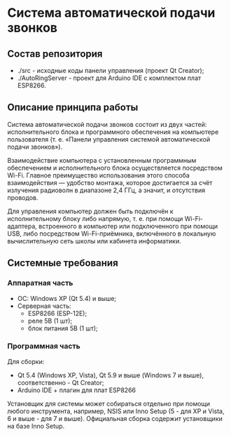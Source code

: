 # Система автоматической подачи звонков

## Состав репозитория

 -  ./src - исходные коды панели управления (проект Qt Creator);
 -  ./AutoRingServer - проект для Arduino IDE с комплектом плат ESP8266.

## Описание принципа работы

Система автоматической подачи звонков состоит из двух частей: исполнительного блока и программного обеспечения на компьютере пользователя (т. е. «Панели управления системой автоматической подачи звонков»).

Взаимодействие компьютера с установленным программным обеспечением и исполнительного блока осуществляется посредством Wi-Fi. Главное преимущество использования этого способа взаимодействия — удобство монтажа, которое достигается за счёт излучения радиоволн в диапазоне 2,4 ГГц, а значит, и отсутствия проводов.

Для управления компьютер должен быть подключён к исполнительному блоку либо напрямую, т. е. при помощи Wi-Fi-адаптера, встроенного в компьютер или подключенного при помощи USB, либо посредством Wi-Fi-приёмника, включённого в локальную вычислительную сеть школы или кабинета информатики.

## Системные требования

### Аппаратная часть

 - ОС: Windows XP (Qt 5.4) и выше;
 - Серверная часть: 
   + ESP8266 (ESP-12E);
   + реле 5В (1 шт);
   + блок питания 5В (1 шт);

### Программная часть

Для сборки:

- Qt 5.4 (Windows XP, Vista), Qt 5.9 и выше (Windows 7 и выше), соответственно - Qt Creator;
- Arduino IDE + плагин для плат ESP8266

Установщик для системы может собираться отдельно при помощи любого инструмента, например, NSIS или Inno Setup (5 - для XP и Vista, 6 и выше - для 7 и выше). Официальная сборка содержит установщики на базе Inno Setup.
